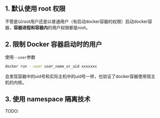 ## 1. 默认使用 root 权限

不管是以root用户还是以普通用户（有启动docker容器的权限）启动docker容器，**容器进程和容器内**的用户权限都是root。

## 2. 限制 Docker 容器启动时的用户

使用`--user`参数

```bash
docker run --user user_name_or_uid xxxxxxx
```

会发现容器中的uid号和实际主机中的uid号一样，也验证了docker容器使用宿主机的内核。

## 3. 使用 namespace 隔离技术

TODO:
